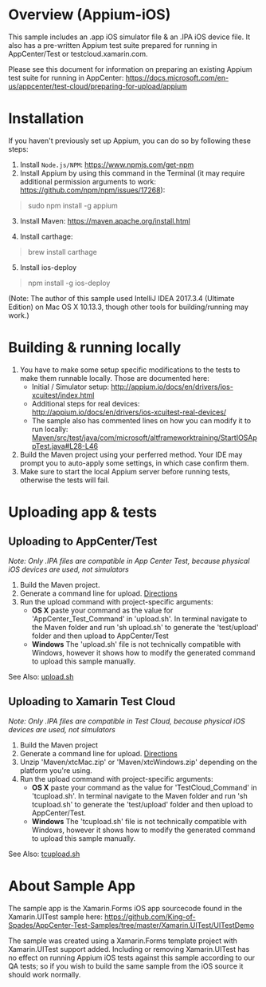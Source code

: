 # Overview (Appium-iOS)
This sample includes an .app iOS simulator file & an .IPA iOS device file. It also has a pre-written Appium test suite prepared for running in AppCenter/Test or testcloud.xamarin.com. 

Please see this document for information on preparing an existing Appium test suite for running in AppCenter: https://docs.microsoft.com/en-us/appcenter/test-cloud/preparing-for-upload/appium

# Installation
If you haven't previously set up Appium, you can do so by following these steps:

1. Install `Node.js/NPM`: https://www.npmjs.com/get-npm
2. Install Appium by using this command in the Terminal (it may require additional permission arguments to work: https://github.com/npm/npm/issues/17268): 
> sudo npm install -g appium

3. Install Maven: https://maven.apache.org/install.html

4. Install carthage:
> brew install carthage

5. Install ios-deploy 
> npm install -g ios-deploy

(Note: The author of this sample used IntelliJ IDEA 2017.3.4 (Ultimate Edition) on Mac OS X 10.13.3, though other tools for building/running may work.)
 
# Building & running locally
1. You have to make some setup specific modifications to the tests to make them runnable locally. Those are documented here:
   - Initial / Simulator setup: http://appium.io/docs/en/drivers/ios-xcuitest/index.html
   - Additional steps for real devices: http://appium.io/docs/en/drivers/ios-xcuitest-real-devices/
   - The sample also has commented lines on how you can modify it to run locally:
[Maven/src/test/java/com/microsoft/altframeworktraining/StartIOSAppTest.java#L28-L46](Maven/src/test/java/com/microsoft/altframeworktraining/StartIOSAppTest.java#L28-L46) 
2. Build the Maven project using your perferred method. Your IDE may prompt you to auto-apply some settings, in which case confirm them. 
3. Make sure to start the local Appium server before running tests, otherwise the tests will fail.  

# Uploading app & tests
## Uploading to AppCenter/Test
*Note: Only .IPA files are compatible in App Center Test, because physical iOS devices are used, not simulators*

1. Build the Maven project.
2. Generate a command line for upload. [Directions](/../../#appcentertest-command-line)
3. Run the upload command with project-specific arguments:
   - **OS X** paste your command as the value for 'AppCenter_Test_Command' in 'upload.sh'. In terminal navigate to the Maven folder and run 'sh upload.sh' to generate the 'test/upload' folder and then upload to AppCenter/Test
   - **Windows** The 'upload.sh' file is not technically compatible with Windows, however it shows how to modify the generated command to upload this sample manually.
   
See Also: [upload.sh](Maven/upload.sh)

## Uploading to Xamarin Test Cloud
*Note: Only .IPA files are compatible in Test Cloud, because physical iOS devices are used, not simulators*

1. Build the Maven project
2. Generate a command line for upload. [Directions](/../../#testcloud-command-line)
3. Unzip 'Maven/xtcMac.zip' or 'Maven/xtcWindows.zip' depending on the platform you're using.
4. Run the upload command with project-specific arguments:
   - **OS X** paste your command as the value for 'TestCloud_Command' in 'tcupload.sh'. In terminal navigate to the Maven folder and run 'sh tcupload.sh' to generate the 'test/upload' folder and then upload to AppCenter/Test.
   - **Windows** The 'tcupload.sh' file is not technically compatible with Windows, however it shows how to modify the generated command to upload this sample manually.
   
See Also: [tcupload.sh](Maven/tcupload.sh)


# About Sample App
The sample app is the Xamarin.Forms iOS app sourcecode found in the Xamarin.UITest sample here: https://github.com/King-of-Spades/AppCenter-Test-Samples/tree/master/Xamarin.UITest/UITestDemo

The sample was created using a Xamarin.Forms template project with Xamarin.UITest support added. Including or removing Xamarin.UITest has no effect on running Appium iOS tests against this sample according to our QA tests; so if you wish to build the same sample from the iOS source it should work normally. 